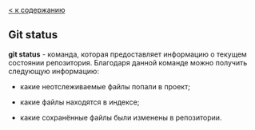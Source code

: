 [< к содержанию](/readme.md)

## Git status
**git status** - команда, которая предоставляет информацию о текущем состоянии репозитория.
Благодаря данной команде можно получить следующую информацию:
- какие неотслеживаемые файлы попали в проект;

- какие файлы находятся в индексе;

 - какие сохранённые файлы были изменены в репозитории.